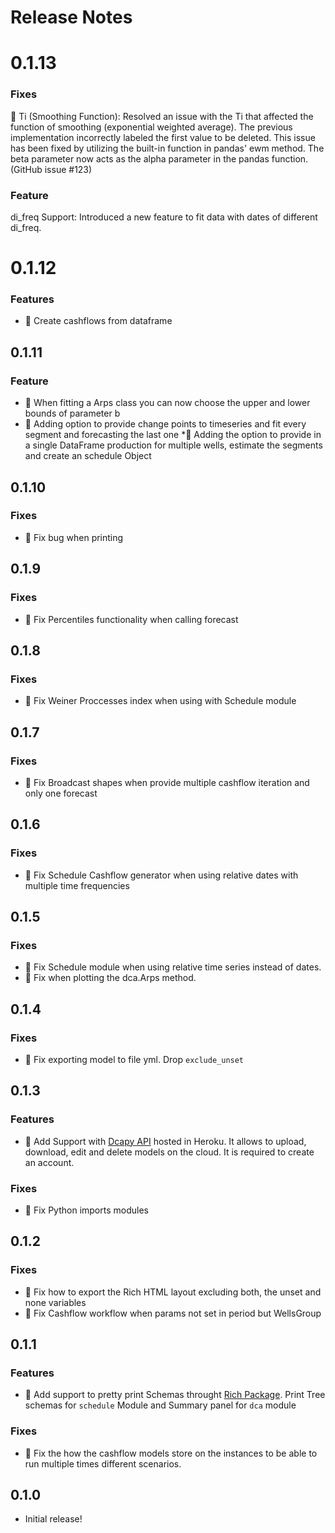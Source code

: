 # Release Notes

# 0.1.13

### Fixes
👷 Ti (Smoothing Function): Resolved an issue with the Ti that affected the function of smoothing (exponential weighted average). The previous implementation incorrectly labeled the first value to be deleted. This issue has been fixed by utilizing the built-in function in pandas' ewm method. The beta parameter now acts as the alpha parameter in the pandas function. (GitHub issue #123)

### Feature
di_freq Support: Introduced a new feature to fit data with dates of different di_freq. 
# 0.1.12
### Features
* 🎨 Create cashflows from dataframe
## 0.1.11
### Feature
* 🎨 When fitting a Arps class you can now choose the upper and lower 
bounds of parameter b
* 🎨 Adding option to provide change points to timeseries and fit every 
segment and forecasting the last one
*🎨 Adding the option to provide in a single DataFrame production for 
multiple wells, estimate the segments and create an schedule Object 


## 0.1.10
### Fixes
* 👷 Fix bug when printing


## 0.1.9
### Fixes
* 👷 Fix Percentiles functionality when calling forecast


## 0.1.8
### Fixes
* 👷 Fix Weiner Proccesses index when using with Schedule module

## 0.1.7
### Fixes
* 👷 Fix Broadcast shapes when provide multiple cashflow iteration and only one forecast

## 0.1.6
### Fixes
* 👷 Fix Schedule Cashflow generator when using relative dates with multiple time frequencies

## 0.1.5
### Fixes
* 👷 Fix Schedule module when using relative time series instead of dates.
* 👷 Fix when plotting the dca.Arps method.

## 0.1.4
### Fixes
* 👷 Fix exporting model to file yml. Drop `exclude_unset`

## 0.1.3
### Features
* 🎨 Add Support with [Dcapy API](https://dcapyapi.herokuapp.com/) hosted in Heroku. It allows to  upload, download, edit and delete models on the cloud. It is required to create an account.

### Fixes
* 👷 Fix Python imports modules

## 0.1.2
### Fixes
* 👷 Fix how to export the Rich HTML layout excluding both, the unset and none variables
* 👷 Fix Cashflow workflow when params not set in period but WellsGroup


## 0.1.1

### Features
* 🎨 Add support to pretty print Schemas throught [Rich Package](https://github.com/willmcgugan/rich). Print Tree schemas for `schedule` Module and Summary panel for `dca` module

### Fixes
* 👷 Fix the how the cashflow models store on the instances to be able to run multiple times different scenarios.

## 0.1.0

* Initial release!

